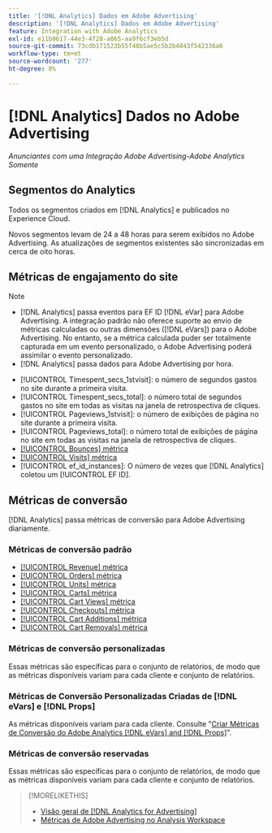 ```yaml
---
title: '[!DNL Analytics] Dados em Adobe Advertising'
description: '[!DNL Analytics] Dados em Adobe Advertising'
feature: Integration with Adobe Analytics
exl-id: e11b0617-44e3-4f28-a065-aa9f6cf3eb5d
source-git-commit: 73cdb171523b55f48b5ae5c5b2b4843f542336a6
workflow-type: tm+mt
source-wordcount: '277'
ht-degree: 0%

---
```


# [!DNL Analytics] Dados no Adobe Advertising

*Anunciantes com uma Integração Adobe Advertising-Adobe Analytics Somente*

## Segmentos do Analytics

Todos os segmentos criados em [!DNL Analytics] e publicados no Experience Cloud.

Novos segmentos levam de 24 a 48 horas para serem exibidos no Adobe Advertising. As atualizações de segmentos existentes são sincronizadas em cerca de oito horas.

<!-- I added "metric" to some of the links below, even though it looks redundant, because of syntax limitations: If you use [!DNL] or [!UICONTROL] as the sole text of a link (such as [[!UICONTROL Revenue]], the tag is included in the link text (such as "[!UICONTROL Revenue]") when it's published. -->

## Métricas de engajamento do site

>[!NOTE]
>
>* [!DNL Analytics] passa eventos para EF ID [!DNL eVar] para Adobe Advertising.  A integração padrão não oferece suporte ao envio de métricas calculadas ou outras dimensões ([!DNL eVars]) para o Adobe Advertising. No entanto, se a métrica calculada puder ser totalmente capturada em um evento personalizado, o Adobe Advertising poderá assimilar o evento personalizado.
>* [!DNL Analytics] passa dados para Adobe Advertising por hora.

* [!UICONTROL Timespent_secs_1stvisit]: o número de segundos gastos no site durante a primeira visita.
* [!UICONTROL Timespent_secs_total]: o número total de segundos gastos no site em todas as visitas na janela de retrospectiva de cliques.
* [!UICONTROL Pageviews_1stvisit]: o número de exibições de página no site durante a primeira visita.
* [!UICONTROL Pageviews_total]: o número total de exibições de página no site em todas as visitas na janela de retrospectiva de cliques.
* [[!UICONTROL Bounces] métrica](https://experienceleague.adobe.com/docs/analytics/components/metrics/bounces.html)
* [[!UICONTROL Visits] métrica](https://experienceleague.adobe.com/docs/analytics/components/metrics/visits.html)
* [!UICONTROL ef_id_instances]: O número de vezes que [!DNL Analytics] coletou um [!UICONTROL EF ID].

## Métricas de conversão

[!DNL Analytics] passa métricas de conversão para Adobe Advertising diariamente.

### Métricas de conversão padrão

* [[!UICONTROL Revenue] métrica](https://experienceleague.adobe.com/docs/analytics/components/metrics/revenue.html)
* [[!UICONTROL Orders] métrica](https://experienceleague.adobe.com/docs/analytics/components/metrics/orders.html)
* [[!UICONTROL Units] métrica](https://experienceleague.adobe.com/docs/analytics/components/metrics/units.html)
* [[!UICONTROL Carts] métrica](https://experienceleague.adobe.com/docs/analytics/components/metrics/carts.html)
* [[!UICONTROL Cart Views] métrica](https://experienceleague.adobe.com/docs/analytics/components/metrics/cart-views.html)
* [[!UICONTROL Checkouts] métrica](https://experienceleague.adobe.com/docs/analytics/components/metrics/checkouts.html)
* [[!UICONTROL Cart Additions] métrica](https://experienceleague.adobe.com/docs/analytics/components/metrics/cart-additions.html)
* [[!UICONTROL Cart Removals] métrica](https://experienceleague.adobe.com/docs/analytics/components/metrics/cart-removals.html)

### Métricas de conversão personalizadas

Essas métricas são específicas para o conjunto de relatórios, de modo que as métricas disponíveis variam para cada cliente e conjunto de relatórios.

### Métricas de Conversão Personalizadas Criadas de [!DNL eVars] e [!DNL Props]

As métricas disponíveis variam para cada cliente. Consulte &quot;[Criar Métricas de Conversão do Adobe Analytics [!DNL eVars] and [!DNL Props]](/help/integrations/analytics/conversion-metrics-from-evars.md)&quot;.

### Métricas de conversão reservadas

Essas métricas são específicas para o conjunto de relatórios, de modo que as métricas disponíveis variam para cada cliente e conjunto de relatórios.

>[!MORELIKETHIS]
>
>* [Visão geral de [!DNL Analytics for Advertising]](overview.md)
>* [Métricas de Adobe Advertising no Analysis Workspace](/help/integrations/analytics/advertising-metrics-in-analytics.md)
